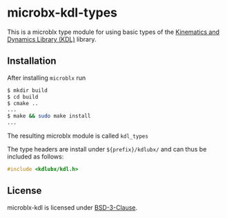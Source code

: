 # microbx-kdl-types

This is a microblx type module for using basic types of the
[Kinematics and Dynamics Library
(KDL)](https://github.com/orocos/orocos_kinematics_dynamics) library.

## Installation

After installing `microblx` run

```sh
$ mkdir build
$ cd build
$ cmake ..
...
$ make && sudo make install
...
```

The resulting microblx module is called `kdl_types`

The type headers are install under `${prefix}/kdlubx/` and can thus be
included as follows:

```C
#include <kdlubx/kdl.h>
```

## License

microblx-kdl is licensed under
[BSD-3-Clause](https://spdx.org/licenses/BSD-3-Clause).
